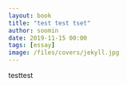 ```yaml
---
layout: book
title: "test test tset"
author: soomin
date: 2019-11-15 00:00
tags: [essay]
image: /files/covers/jekyll.jpg
---
```


testtest